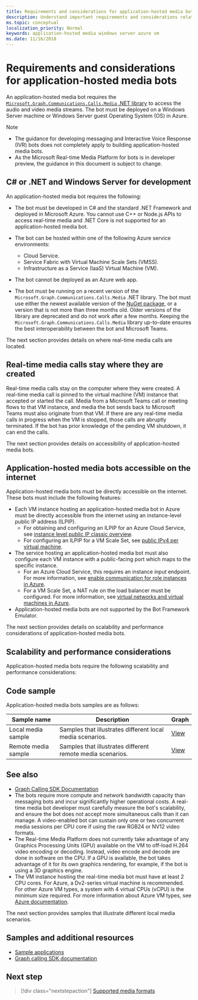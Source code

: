 ```yaml
---
title: Requirements and considerations for application-hosted media bots
description: Understand important requirements and considerations related to creating application-hosted media bots for Microsoft Teams.
ms.topic: conceptual
localization_priority: Normal
keywords: application-hosted media windows server azure vm
ms.date: 11/16/2018
---
```


# Requirements and considerations for application-hosted media bots

An application-hosted media bot requires the [`Microsoft.Graph.Communications.Calls.Media` .NET library](https://www.nuget.org/packages/Microsoft.Graph.Communications.Calls.Media/) to access the audio and video media streams. The bot must be deployed on a Windows Server machine or Windows Server guest Operating System (OS) in Azure.

> [!NOTE]
> * The guidance for developing messaging and Interactive Voice Response (IVR) bots does not completely apply to building application-hosted media bots.
> * As the Microsoft Real-time Media Platform for bots is in developer preview, the guidance in this document is subject to change.

## C# or .NET and Windows Server for development

An application-hosted media bot requires the following:

- The bot must be developed in C# and the standard .NET Framework and deployed in Microsoft Azure. You cannot use C++ or Node.js APIs to access real-time media and .NET Core is not supported for an application-hosted media bot.

- The bot can be hosted within one of the following Azure service environments:
    - Cloud Service.
    - Service Fabric with Virtual Machine Scale Sets (VMSS).
    - Infrastructure as a Service (IaaS) Virtual Machine (VM).  
  
- The bot cannot be deployed as an Azure web app.

- The bot must be running on a recent version of the `Microsoft.Graph.Communications.Calls.Media` .NET library. The bot must use either the newest available version of the [NuGet package](https://www.nuget.org/packages/Microsoft.Graph.Communications.Calls.Media/), or a version that is not more than three months old. Older versions of the library are deprecated and do not work after a few months. Keeping the `Microsoft.Graph.Communications.Calls.Media` library up-to-date ensures the best interoperability between the bot and Microsoft Teams.

The next section provides details on where real-time media calls are located.

## Real-time media calls stay where they are created

Real-time media calls stay on the computer where they were created. A real-time media call is pinned to the virtual machine (VM) instance that accepted or started the call. Media from a Microsoft Teams call or meeting flows to that VM instance, and media the bot sends back to Microsoft Teams must also originate from that VM. If there are any real-time media calls in progress when the VM is stopped, those calls are abruptly terminated. If the bot has prior knowledge of the pending VM shutdown, it can end the calls.

The next section provides details on accessibility of application-hosted media bots.

## Application-hosted media bots accessible on the internet

Application-hosted media bots must be directly accessible on the internet. These bots must include the following features:

- Each VM instance hosting an application-hosted media bot in Azure must be directly accessible from the internet using an instance-level public IP address (ILPIP).
    - For obtaining and configuring an ILPIP for an Azure Cloud Service, see [instance level public IP classic overview](/azure/virtual-network/virtual-networks-instance-level-public-ip).
    - For configuring an ILPIP for a VM Scale Set, see [public IPv4 per virtual machine](/azure/virtual-machine-scale-sets/virtual-machine-scale-sets-networking#public-ipv4-per-virtual-machine).
- The service hosting an application-hosted media bot must also configure each VM instance with a public-facing port which maps to the specific instance.
    - For an Azure Cloud Service, this requires an instance input endpoint. For more information, see [enable communication for role instances in Azure](/azure/cloud-services/cloud-services-enable-communication-role-instances).
    - For a VM Scale Set, a NAT rule on the load balancer must be configured. For more information, see [virtual networks and virtual machines in Azure](/azure/virtual-machines/windows/network-overview).
- Application-hosted media bots are not supported by the Bot Framework Emulator.

The next section provides details on scalability and performance considerations of application-hosted media bots.

## Scalability and performance considerations

Application-hosted media bots require the following scalability and performance considerations:

## Code sample

Application-hosted media bots samples are as follows:

| **Sample name** | **Description** | **Graph** |
|------------|-------------|-----------|
| Local media sample | Samples that illustrates different local media scenarios. | [View](https://github.com/microsoftgraph/microsoft-graph-comms-samples/tree/master/Samples/V1.0Samples/LocalMediaSamples) |
| Remote media sample | Samples that illustrates different remote media scenarios. | [View](https://github.com/microsoftgraph/microsoft-graph-comms-samples/tree/master/Samples/V1.0Samples/RemoteMediaSamples) |

## See also

- [Graph Calling SDK Documentation](https://microsoftgraph.github.io/microsoft-graph-comms-samples/docs/)
- The bots require more compute and network bandwidth capacity than messaging bots and incur significantly higher operational costs. A real-time media bot developer must carefully measure the bot's scalability, and ensure the bot does not accept more simultaneous calls than it can manage. A video-enabled bot can sustain only one or two concurrent media sessions per CPU core if using the raw RGB24 or NV12 video formats.
- The Real-time Media Platform does not currently take advantage of any Graphics Processing Units (GPU) available on the VM to off-load H.264 video encoding or decoding. Instead, video encode and decode are done in software on the CPU. If a GPU is available, the bot takes advantage of it for its own graphics rendering, for example, if the bot is using a 3D graphics engine.
- The VM instance hosting the real-time media bot must have at least 2 CPU cores. For Azure, a Dv2-series virtual machine is recommended. For other Azure VM types, a system with 4 virtual CPUs (vCPU) is the minimum size required. For more information about Azure VM types, see [Azure documentation](/azure/virtual-machines/windows/sizes-general).

The next section provides samples that illustrate different local media scenarios.

## Samples and additional resources

- [Sample applications](https://github.com/microsoftgraph/microsoft-graph-comms-samples/tree/master/Samples/V1.0Samples/LocalMediaSamples)
- [Graph calling SDK documentation](https://microsoftgraph.github.io/microsoft-graph-comms-samples/docs/)

## Next step

> [!div class="nextstepaction"]
> [Supported media formats](~/resources/media-formats.md)
